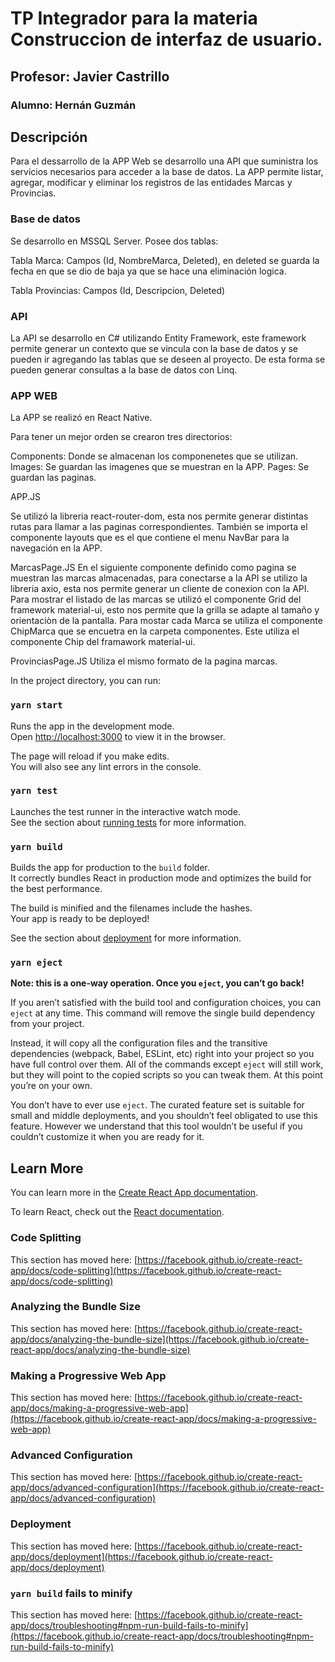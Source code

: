 # TP Integrador para la materia Construccion de interfaz de usuario.

## Profesor: Javier Castrillo

### Alumno: Hernán Guzmán


## Descripción

Para el dessarrollo de la APP Web se desarrollo una API que suministra los servicios necesarios para acceder a la base de datos. La APP permite listar, agregar, modificar y eliminar los registros de las entidades Marcas y Provincias.

### Base de datos
Se desarrollo en MSSQL Server. Posee dos tablas:

Tabla Marca: Campos (Id, NombreMarca, Deleted), en deleted se guarda la fecha en que se dio de baja ya que se hace una eliminación logica.

Tabla Provincias: Campos (Id, Descripcion, Deleted)

### API
La API se desarrollo en C# utilizando Entity Framework, este framework permite generar un contexto que se vincula con la base de datos y se pueden ir agregando las tablas que se deseen al proyecto. De esta forma se pueden generar consultas a la base de datos con Linq.

### APP WEB
La APP se realizó en React Native.

Para tener un mejor orden se crearon tres directorios:

Components: Donde se almacenan los componenetes que se utilizan.
Images: Se guardan las imagenes que se muestran en la APP.
Pages: Se guardan las paginas.

APP.JS

Se utilizó la libreria react-router-dom, esta nos permite generar distintas rutas para llamar a las paginas correspondientes. También se importa el componente layouts que es el que contiene el menu NavBar para la navegación en la APP.

MarcasPage.JS
En el siguiente componente definido como pagina se muestran las marcas almacenadas, para conectarse a la API se utilizo la libreria axio, esta nos permite generar un cliente de conexion con la API.
Para mostrar el listado de las marcas se utilizó el componente Grid del framework material-ui, esto nos permite que la grilla se adapte al tamaño y orientaciòn de la pantalla.
Para mostar cada Marca se utiliza el componente ChipMarca que se encuetra en la carpeta componentes. Este utiliza el componente Chip del framawork material-ui.

ProvinciasPage.JS
Utiliza el mismo formato de la pagina marcas.













In the project directory, you can run:

### `yarn start`

Runs the app in the development mode.\
Open [http://localhost:3000](http://localhost:3000) to view it in the browser.

The page will reload if you make edits.\
You will also see any lint errors in the console.

### `yarn test`

Launches the test runner in the interactive watch mode.\
See the section about [running tests](https://facebook.github.io/create-react-app/docs/running-tests) for more information.

### `yarn build`

Builds the app for production to the `build` folder.\
It correctly bundles React in production mode and optimizes the build for the best performance.

The build is minified and the filenames include the hashes.\
Your app is ready to be deployed!

See the section about [deployment](https://facebook.github.io/create-react-app/docs/deployment) for more information.

### `yarn eject`

**Note: this is a one-way operation. Once you `eject`, you can’t go back!**

If you aren’t satisfied with the build tool and configuration choices, you can `eject` at any time. This command will remove the single build dependency from your project.

Instead, it will copy all the configuration files and the transitive dependencies (webpack, Babel, ESLint, etc) right into your project so you have full control over them. All of the commands except `eject` will still work, but they will point to the copied scripts so you can tweak them. At this point you’re on your own.

You don’t have to ever use `eject`. The curated feature set is suitable for small and middle deployments, and you shouldn’t feel obligated to use this feature. However we understand that this tool wouldn’t be useful if you couldn’t customize it when you are ready for it.

## Learn More

You can learn more in the [Create React App documentation](https://facebook.github.io/create-react-app/docs/getting-started).

To learn React, check out the [React documentation](https://reactjs.org/).

### Code Splitting

This section has moved here: [https://facebook.github.io/create-react-app/docs/code-splitting](https://facebook.github.io/create-react-app/docs/code-splitting)

### Analyzing the Bundle Size

This section has moved here: [https://facebook.github.io/create-react-app/docs/analyzing-the-bundle-size](https://facebook.github.io/create-react-app/docs/analyzing-the-bundle-size)

### Making a Progressive Web App

This section has moved here: [https://facebook.github.io/create-react-app/docs/making-a-progressive-web-app](https://facebook.github.io/create-react-app/docs/making-a-progressive-web-app)

### Advanced Configuration

This section has moved here: [https://facebook.github.io/create-react-app/docs/advanced-configuration](https://facebook.github.io/create-react-app/docs/advanced-configuration)

### Deployment

This section has moved here: [https://facebook.github.io/create-react-app/docs/deployment](https://facebook.github.io/create-react-app/docs/deployment)

### `yarn build` fails to minify

This section has moved here: [https://facebook.github.io/create-react-app/docs/troubleshooting#npm-run-build-fails-to-minify](https://facebook.github.io/create-react-app/docs/troubleshooting#npm-run-build-fails-to-minify)
